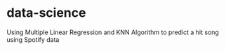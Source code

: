 # data-science


Using Multiple Linear Regression and KNN Algorithm to predict a hit song using Spotify data
